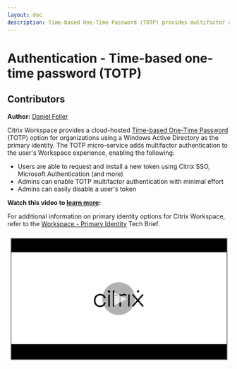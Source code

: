 ```yaml
---
layout: doc
description: Time-based One-Time Password (TOTP) provides multifactor authentication to the user's Workspace experience.
---
```

# Authentication - Time-based one-time password (TOTP)

## Contributors

**Author:** [Daniel Feller](https://twitter.com/djfeller)

Citrix Workspace provides a cloud-hosted [Time-based One-Time Password](/en-us/tech-zone/learn/tech-briefs/workspace-identity.html#active-directory-with-totp) (TOTP) option for organizations using a Windows Active Directory as the primary identity. The TOTP micro-service adds multifactor authentication to the user's Workspace experience, enabling the following:

-  Users are able to request and install a new token using Citrix SSO, Microsoft Authentication (and more)
-  Admins can enable TOTP multifactor authentication with minimal effort
-  Admins can easily disable a user's token

**Watch this video to [learn more](https://www.youtube.com/watch?v=R8xwG_k2v78):**

For additional information on primary identity options for Citrix Workspace, refer to the [Workspace - Primary Identity](/en-us/tech-zone/learn/tech-briefs/workspace-identity.html) Tech Brief.

[![TOTP Tech Insight](/en-us/tech-zone/learn/media/shared_video-placeholder.png)](https://www.youtube.com/watch?v=R8xwG_k2v78)
